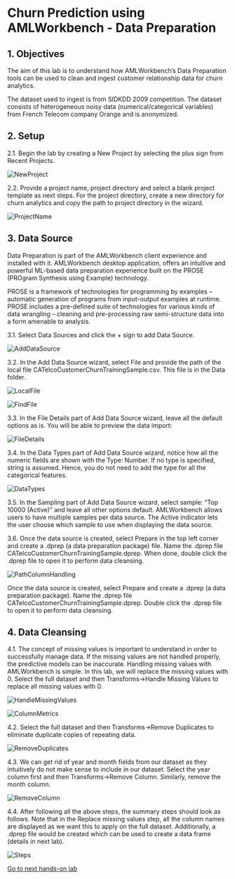# Churn Prediction using AMLWorkbench - Data Preparation

## 1. Objectives

The aim of this lab is to understand how AMLWorkbench’s Data Preparation tools can be used to clean and ingest customer relationship data for churn analytics.

The dataset used to ingest is from SIDKDD 2009 competition. The dataset consists of heterogeneous noisy data (numerical/categorical variables) from French Telecom company Orange and is anonymized.

## 2. Setup

2.1. Begin the lab by creating a New Project by selecting the plus sign from Recent Projects.

![NewProject](Images/NewProject.png)

2.2. Provide a project name, project directory and select a blank project template as next steps. For the project directory, create a new directory for churn analytics and copy the path to project directory in the wizard.

![ProjectName](Images/ProjectName.png)

## 3. Data Source

Data Preparation is part of the AMLWorkbench client experience and installed with it. AMLWorkbench desktop application, offers an intuitive and powerful ML-based data preparation experience built on the PROSE (PROgram Synthesis using Example) technology.

PROSE is a framework of technologies for programming by examples – automatic generation of programs from input-output examples at runtime. PROSE includes a pre-defined suite of technologies for various kinds of data wrangling – cleaning and pre-processing raw semi-structure data into a form amenable to analysis.

3.1. Select Data Sources and click the + sign to add Data Source.

![AddDataSource](Images/AddDataSource.png)

3.2. In the Add Data Source wizard, select File and provide the path of the local file CATelcoCustomerChurnTrainingSample.csv. This file is in the Data folder.

![LocalFile](Images/LocalFile.png)

![FindFile](Images/FindFiles.png)

3.3. In the File Details part of Add Data Source wizard, leave all the default options as is. You will be able to preview the data import:

![FileDetails](Images/FileDetails.png)

3.4. In the Data Types part of Add Data Source wizard, notice how all the numeric fields are shown with the Type: Number. If no type is specified, string is assumed. Hence, you do not need to add the type for all the categorical features.

![DataTypes](Images/DataTypes.png)

3.5. In the Sampling part of Add Data Source wizard, select sample: “Top 10000 (Active)” and leave all other options default. AMLWorkbench allows users to have multiple samples per data source. The Active indicator lets the user choose which sample to use when displaying the data source.

3.6. Once the data source is created, select Prepare in the top left corner and create a .dprep (a data preparation package) file. Name the .dprep file CATelcoCustomerChurnTrainingSample.dprep. When done, double click the .dprep file to open it to perform data cleansing.

![PathColumnHandling](Images/PathColumnHandling.png)

Once the data source is created, select Prepare and create a .dprep (a data preparation package). Name the .dprep file CATelcoCustomerChurnTrainingSample.dprep. Double click the .dprep file to open it to perform data cleansing.

## 4. Data Cleansing

4.1. The concept of missing values is important to understand in order to successfully manage data.  If the missing values are not handled properly, the predictive models can be inaccurate. Handling missing values with AMLWorkbench is simple. In this lab, we will replace the missing values with 0. Select the full dataset and then Transforms->Handle Missing Values to replace all missing values with 0.

![HandleMissingValues](Images/HandleMissingValues.png)

![ColumnMetrics](Images/ColumnMetrics.png)

4.2. Select the full dataset and then Transforms->Remove Duplicates to eliminate duplicate copies of repeating data.

![RemoveDuplicates](Images/RemoveDuplicates.png)

4.3. We can get rid of year and month fields from our dataset as they intuitively do not make sense to include in our dataset. Select the year column first and then Transforms->Remove Column. Similarly, remove the month column.

![RemoveColumn](Images/RemoveColumn.png)

4.4. After following all the above steps, the summary steps should look as follows. Note that in the Replace missing values step, all the column names are displayed as we want this to apply on the full dataset. Additionally, a .dprep file would be created which can be used to create a data frame (details in next lab).

![Steps](Images/Steps.png)


[Go to next hands-on lab](https://github.com/Azure/MachineLearningSamples-ChurnPrediction/blob/master/Docs/ModelingAndEvaluation.md)
